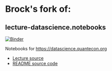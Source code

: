 

# Brock's fork of: 
## lecture-datascience.notebooks

[![Binder](https://mybinder.org/badge_logo.svg)](https://mybinder.org/v2/gh/QuantEcon/lecture-datascience.notebooks/master)

Notebooks for https://datascience.quantecon.org

- [Lecture source](https://github.com/QuantEcon/lecture-datascience.myst)
- [README source code](https://github.com/QuantEcon/lecture-datascience.myst/blob/main/_notebook_repo/README.md) 
